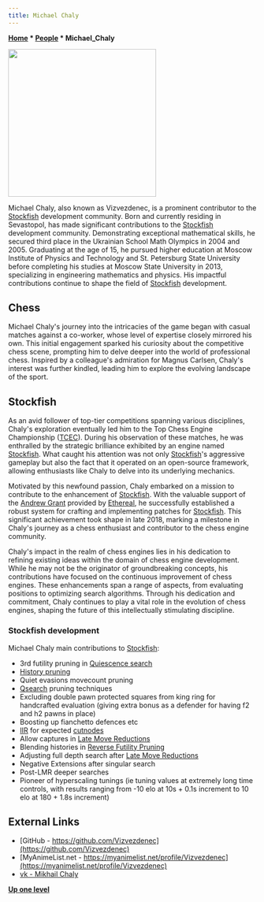 ```yaml
---
title: Michael Chaly
---
```

**[Home](Home "Home") \* [People](People "People") \* Michael_Chaly**

<img src="https://sun10-2.userapi.com/impg/BrY_ImhyKM2_sggvwh73hoMt75trHU10Y6PASw/c0L3fT1bpyk.jpg?size=1620x2160&quality=96&sign=b6970248a404e91d7108c1b258ef9e0e&type=album" width="300">

Michael Chaly, also known as Vizvezdenec, is a prominent contributor to the [Stockfish](Stockfish.md) development community. Born and currently residing in Sevastopol, has made significant contributions to the [Stockfish](Stockfish.md) development community. Demonstrating exceptional mathematical skills, he secured third place in the Ukrainian School Math Olympics in 2004 and 2005. Graduating at the age of 15, he pursued higher education at Moscow Institute of Physics and Technology and St. Petersburg State University before completing his studies at Moscow State University in 2013, specializing in engineering mathematics and physics. His impactful contributions continue to shape the field of [Stockfish](Stockfish.md) development.

## Chess
Michael Chaly's journey into the intricacies of the game began with casual matches against a co-worker, whose level of expertise closely mirrored his own. This initial engagement sparked his curiosity about the competitive chess scene, prompting him to delve deeper into the world of professional chess. Inspired by a colleague's admiration for Magnus Carlsen, Chaly's interest was further kindled, leading him to explore the evolving landscape of the sport.

## Stockfish
As an avid follower of top-tier competitions spanning various disciplines, Chaly's exploration eventually led him to the Top Chess Engine Championship ([TCEC](TCEC.md)). During his observation of these matches, he was enthralled by the strategic brilliance exhibited by an engine named [Stockfish](Stockfish.md). What caught his attention was not only [Stockfish](Stockfish.md)'s aggressive gameplay but also the fact that it operated on an open-source framework, allowing enthusiasts like Chaly to delve into its underlying mechanics.

Motivated by this newfound passion, Chaly embarked on a mission to contribute to the enhancement of [Stockfish](Stockfish.md). With the valuable support of the [Andrew Grant](Andrew_Grant.md) provided by [Ethereal](Ethereal.md), he successfully established a robust system for crafting and implementing patches for [Stockfish](Stockfish.md). This significant achievement took shape in late 2018, marking a milestone in Chaly's journey as a chess enthusiast and contributor to the chess engine community.

Chaly's impact in the realm of chess engines lies in his dedication to refining existing ideas within the domain of chess engine development. While he may not be the originator of groundbreaking concepts, his contributions have focused on the continuous improvement of chess engines. These enhancements span a range of aspects, from evaluating positions to optimizing search algorithms. Through his dedication and commitment, Chaly continues to play a vital role in the evolution of chess engines, shaping the future of this intellectually stimulating discipline.

### Stockfish development
Michael Chaly main contributions to [Stockfish](Stockfish.md):
* 3rd futility pruning in [Quiescence search](Quiescence_search)
* [History pruning](History_Leaf_Pruning.md)
* Quiet evasions movecount pruning
* [Qsearch](Quiescence_Search.md) pruning techniques
* Excluding double pawn protected squares from king ring for handcrafted evaluation (giving extra bonus as a defender for having f2 and h2 pawns in place)
* Boosting up fianchetto defences etc
* [IIR](Internal_Iterative_Reductions "Internal Iterative Reductions") for expected [cutnodes](Node_Types#cut-nodes-nodes)
* Allow captures in [Late Move Reductions](Late_Move_Reductions)
* Blending histories in [Reverse Futility Pruning](Reverse_futility_pruning "Reverse futility pruning")
* Adjusting full depth search after [Late Move Reductions](Late_Move_Reductions)
* Negative Extensions after singular search
* Post-LMR deeper searches
* Pioneer of hyperscaling tunings (ie tuning values at extremely long time controls, with results ranging from -10 elo at 10s + 0.1s increment to 10 elo at 180 + 1.8s increment)

## External Links
* [GitHub - https://github.com/Vizvezdenec](https://github.com/Vizvezdenec)
* [MyAnimeList.net - https://myanimelist.net/profile/Vizvezdenec](https://myanimelist.net/profile/Vizvezdenec)
* [vk - Mikhail Chaly](https://vk.com/id4243102)

**[Up one level]([People](People.md) "[People](People.md)")**
